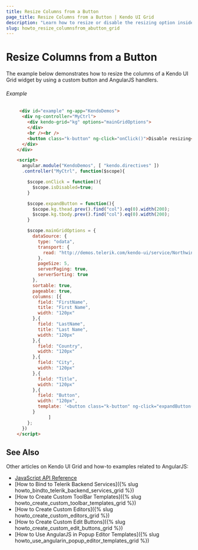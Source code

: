 ```yaml
---
title: Resize Columns from a Button
page_title: Resize Columns from a Button | Kendo UI Grid
description: "Learn how to resize or disable the resizing option inside the Kendo UI Grid widget by using custom buttons and AngularJS handlers."
slug: howto_resize_columnsfrom_abutton_grid
---
```


# Resize Columns from a Button

The example below demonstrates how to resize the columns of a Kendo UI Grid widget by using a custom button and AngularJS handlers.

###### Example

```html
     <div id="example" ng-app="KendoDemos">
      <div ng-controller="MyCtrl">
        <div kendo-grid="kg" options="mainGridOptions">
        </div>
        <br /><br />
        <button class="k-button" ng-click="onClick()">Disable resizing</button>
      </div>
    </div>

    <script>
      angular.module("KendoDemos", [ "kendo.directives" ])
      .controller("MyCtrl", function($scope){

        $scope.onClick = function(){
          $scope.isDisabled=true;
        }

        $scope.expandButton = function(){
          $scope.kg.thead.prev().find("col").eq(0).width(200);
          $scope.kg.tbody.prev().find("col").eq(0).width(200);
        }

        $scope.mainGridOptions = {
          dataSource: {
            type: "odata",
            transport: {
              read: "http://demos.telerik.com/kendo-ui/service/Northwind.svc/Employees"
            },
            pageSize: 5,
            serverPaging: true,
            serverSorting: true
          },
          sortable: true,
          pageable: true,
          columns: [{
            field: "FirstName",
            title: "First Name",
            width: "120px"
          },{
            field: "LastName",
            title: "Last Name",
            width: "120px"
          },{
            field: "Country",
            width: "120px"
          },{
            field: "City",
            width: "120px"
          },{
            field: "Title",
            width: "120px"
          },{
            field: "Button",
            width: "120px",
            template: '<button class="k-button" ng-click="expandButton()" ng-disabled="isDisabled">Resize</button>'
          }
				]
        };
      })
    </script>
```

## See Also

Other articles on Kendo UI Grid and how-to examples related to AngularJS:

* [JavaScript API Reference](/api/javascript/ui/grid)
* [How to Bind to Telerik Backend Services]({% slug howto_bindto_telerik_backend_services_grid %})
* [How to Create Custom ToolBar Templates]({% slug howto_create_custom_toolbar_templates_grid %})
* [How to Create Custom Editors]({% slug howto_create_custom_editors_grid %})
* [How to Create Custom Edit Buttons]({% slug howto_create_custom_edit_buttons_grid %})
* [How to Use AngularJS in Popup Editor Templates]({% slug howto_use_angularin_popup_editor_templates_grid %})
